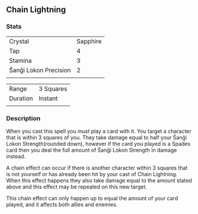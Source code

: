 ## Chain Lightning

### Stats

|              |          |
|--------------|----------|
| Crystal               | Sapphire |
| Tap                   | 4        |
| Stamina               | 3        |
| Ŝanĝi Lokon Precision | 2        |
|                       |          |

|              |          |
|--------------|----------|
| Range        | 3 Squares |
| Duration     | Instant   |
|              |           |

### Description

When you cast this spell you must play a card with it. You target a character that is within 3 squares of you. They take damage equal to half your Ŝanĝi Lokon Strength(rounded down), however if the card you played is a Spades card then you deal the full amount of Ŝanĝi Lokon Strength in damage instead.

A chain effect can occur if there is another character within 3 squares that is not yourself or has already been hit by your cast of Chain Lightning. When this effect happens they also take damage equal to the amount stated above and this effect may be repeated on this new target.

This chain effect can only happen up to equal the amount of your card played, and it affects both allies and enemies.
